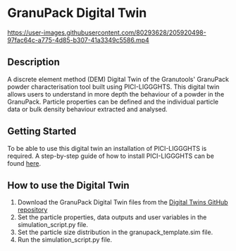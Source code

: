 # GranuPack Digital Twin

https://user-images.githubusercontent.com/80293628/205920498-97fac64c-a775-4d85-b307-41a3349c5586.mp4

## Description
A discrete element method (DEM) Digital Twin of the Granutools' GranuPack powder characterisation tool built using PICI-LIGGGHTS.
This digital twin allows users to understand in more depth the behaviour of a powder in the GranuPack. 
Particle properties can be defined and the individual particle data or bulk density behaviour extracted and analysed.

## Getting Started
To be able to use this digital twin an installation of PICI-LIGGGHTS is required. A step-by-step guide of how to install PICI-LIGGGHTS can be found [here](https://uob-positron-imaging-centre.github.io/InstallingPICI-LIGGGHTS/).

## How to use the Digital Twin
1. Download the GranuPack Digital Twin files from the [Digital Twins GitHub repository](https://github.com/uob-positron-imaging-centre/DigitalTwins)
2. Set the particle properties, data outputs and user variables in the simulation_script.py file.
3. Set the particle size distribution in the granupack_template.sim file.
4. Run the simulation_script.py file.
